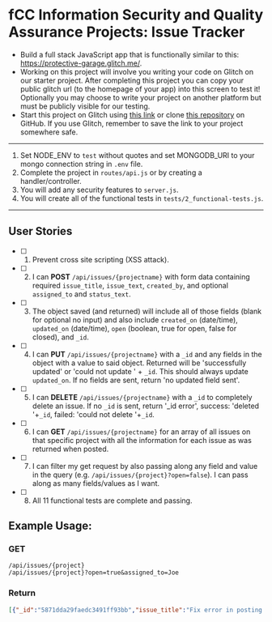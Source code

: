 # fCC Information Security and Quality Assurance Projects: Issue Tracker  

- Build a full stack JavaScript app that is functionally similar to this: https://protective-garage.glitch.me/.  
- Working on this project will involve you writing your code on Glitch on our starter project. After completing this project you can copy your public glitch url (to the homepage of your app) into this screen to test it! Optionally you may choose to write your project on another platform but must be publicly visible for our testing.  
- Start this project on Glitch using [this link](https://glitch.com/#!/import/github/freeCodeCamp/boilerplate-project-issuetracker/) or clone [this repository](https://github.com/freeCodeCamp/boilerplate-project-issuetracker/) on GitHub. If you use Glitch, remember to save the link to your project somewhere safe.

---

1) Set NODE_ENV to `test` without quotes and set MONGODB_URI to your mongo connection string in `.env` file.  
2) Complete the project in `routes/api.js` or by creating a handler/controller.  
3) You will add any security features to `server.js`.  
4) You will create all of the functional tests in `tests/2_functional-tests.js`.   

---

## User Stories  
* [ ] 1. Prevent cross site scripting (XSS attack).  
* [ ] 2. I can **POST** `/api/issues/{projectname}` with form data containing required `issue_title`, `issue_text`, `created_by`, and optional `assigned_to` and `status_text`.  
* [ ] 3. The object saved (and returned) will include all of those fields (blank for optional no input) and also include `created_on` (date/time), `updated_on` (date/time), `open` (boolean, true for open, false for closed), and `_id`.  
* [ ] 4. I can **PUT** `/api/issues/{projectname}` with a `_id` and any fields in the object with a value to said object. Returned will be 'successfully updated' or 'could not update ' + `_id`. This should always update `updated_on`. If no fields are sent, return 'no updated field sent'.  
* [ ] 5. I can **DELETE** `/api/issues/{projectname}` with a `_id` to completely delete an issue. If no `_id` is sent, return '_id error', success: 'deleted '+`_id`, failed: 'could not delete '+`_id`.  
* [ ] 6. I can **GET** `/api/issues/{projectname}` for an array of all issues on that specific project with all the information for each issue as was returned when posted.  
* [ ] 7. I can filter my get request by also passing along any field and value in the query (e.g. `/api/issues/{project}?open=false`). I can pass along as many fields/values as I want.  
* [ ] 8. All 11 functional tests are complete and passing.  

## Example Usage:  

### GET  
```
/api/issues/{project}  
/api/issues/{project}?open=true&assigned_to=Joe
```

### Return  
```json
[{"_id":"5871dda29faedc3491ff93bb","issue_title":"Fix error in posting data","issue_text":"When we post data it has an error.","created_on":"2017-01-08T06:35:14.240Z","updated_on":"2017-01-08T06:35:14.240Z","created_by":"Joe","assigned_to":"Joe","open":true,"status_text":"In QA"},...]
```

